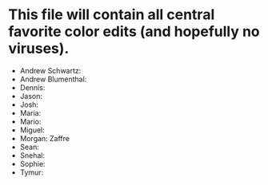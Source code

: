 # This file will contain all central favorite color edits (and hopefully no viruses).

- Andrew Schwartz:
- Andrew Blumenthal:
- Dennis:
- Jason:
- Josh:
- Maria:
- Mario:
- Miguel:
- Morgan: Zaffre
- Sean:
- Snehal:
- Sophie:
- Tymur: